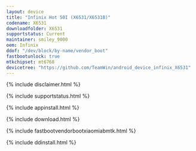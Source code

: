 ```yaml
---
layout: device
title: "Infinix Hot 50I (X6531/X6531B)"
codename: X6531
downloadfolder: X6531
supportstatus: Current
maintainer: smiley_9000
oem: Infinix
ddof: "/dev/block/by-name/vendor_boot"
fastbootunlock: true
mtkchipset: mt6768
devicetree: "https://github.com/TeamWin/android_device_infinix_X6531"
---
```


{% include disclaimer.html %}

{% include supportstatus.html %}

{% include appinstall.html %}

{% include download.html %}

{% include fastbootvendorbootxiaomiabmtk.html %}

{% include ddinstall.html %}
